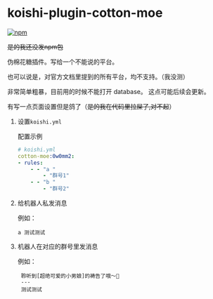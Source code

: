 # koishi-plugin-cotton-moe

[![npm](https://img.shields.io/npm/v/koishi-plugin-cotton-moe?style=flat-square)](https://www.npmjs.com/package/koishi-plugin-cotton-moe)

~~是的我还没发npm包~~

伪棉花糖插件。写给一个不能说的平台。

也可以说是，对官方文档里提到的所有平台，均不支持。（我没测）

非常简单粗暴，目前用的时候不能打开 database。
这点可能后续会更新。


有写一点页面设置但是鸽了（~~是的我在代码里拉屎了,对不起~~）

1. 设置`koishi.yml`
   
   配置示例
    ```yaml
    # koishi.yml
    cotton-moe:0w0mm2:
    - rules:
        - - "a "
            - "群号1"
        - - "b "
            - "群号2"
    ```

2. 给机器人私发消息
   
   例如：
   ```
   a 测试测试
   ```
3. 机器人在对应的群号里发消息
   
   例如：
   ```
    聆听到[超绝可爱的小男娘]的祷告了哦～🌸
    ---
    测试测试
   ```
